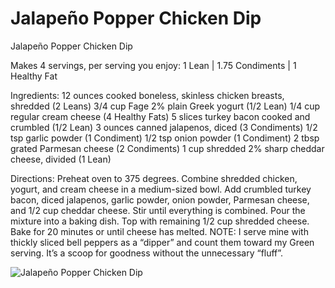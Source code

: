 # Jalapeño Popper Chicken Dip

Jalapeño Popper Chicken Dip

Makes 4 servings, per serving you enjoy:
1 Lean | 1.75 Condiments | 1 Healthy Fat

Ingredients:
12 ounces cooked boneless, skinless chicken breasts, shredded (2 Leans)
3/4 cup Fage 2% plain Greek yogurt (1/2 Lean)
1/4 cup regular cream cheese (4 Healthy Fats)
5 slices turkey bacon cooked and crumbled (1/2 Lean)
3 ounces canned jalapenos, diced (3 Condiments)
1/2 tsp garlic powder (1 Condiment)
1/2 tsp onion powder (1 Condiment)
2 tbsp grated Parmesan cheese (2 Condiments)
1 cup shredded 2% sharp cheddar cheese, divided (1 Lean)

Directions:
Preheat oven to 375 degrees. Combine shredded chicken, yogurt, and cream cheese in a medium-sized bowl. Add crumbled turkey bacon, diced jalapenos, garlic powder, onion powder, Parmesan cheese, and 1/2 cup cheddar cheese. Stir until everything is combined. Pour the mixture into a baking dish. Top with remaining 1/2 cup shredded cheese. Bake for 20 minutes or until cheese has melted. NOTE: I serve mine with thickly sliced bell peppers as a “dipper” and count them toward my Green serving. It’s a scoop for goodness without the unnecessary “fluff”. 

![Jalapeño Popper Chicken Dip](/images/Jalapeño%20Popper%20Chicken%20Dip.png)


